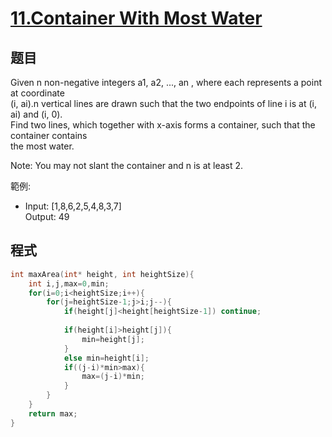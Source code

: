 # [11.Container With Most Water](https://leetcode.com/problems/remove-duplicates-from-sorted-list/)

## 题目

Given n non-negative integers a1, a2, ..., an , where each represents a point at coordinate     
(i, ai).n vertical lines are drawn such that the two endpoints of line i is at (i, ai) and (i, 0).    
Find two lines, which together with x-axis forms a container, such that the container contains    
the most water.   

Note: You may not slant the container and n is at least 2.

範例:

* Input: [1,8,6,2,5,4,8,3,7]     
  Output: 49

## 程式
```c
int maxArea(int* height, int heightSize){
    int i,j,max=0,min;
    for(i=0;i<heightSize;i++){
        for(j=heightSize-1;j>i;j--){
            if(height[j]<height[heightSize-1]) continue;
            
            if(height[i]>height[j]){
                min=height[j];
            }
            else min=height[i];
            if((j-i)*min>max){
                max=(j-i)*min;
            }
        }
    }
    return max;
}
```

